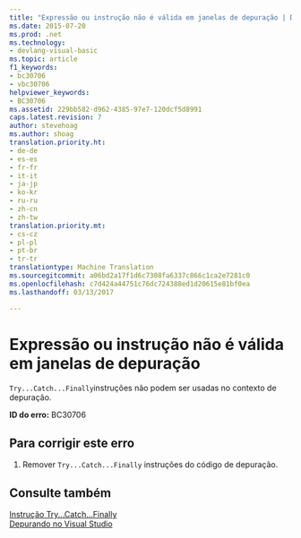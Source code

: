 ```yaml
---
title: "Expressão ou instrução não é válida em janelas de depuração | Documentos do Microsoft"
ms.date: 2015-07-20
ms.prod: .net
ms.technology:
- devlang-visual-basic
ms.topic: article
f1_keywords:
- bc30706
- vbc30706
helpviewer_keywords:
- BC30706
ms.assetid: 229bb582-d962-4385-97e7-120dcf5d8991
caps.latest.revision: 7
author: stevehoag
ms.author: shoag
translation.priority.ht:
- de-de
- es-es
- fr-fr
- it-it
- ja-jp
- ko-kr
- ru-ru
- zh-cn
- zh-tw
translation.priority.mt:
- cs-cz
- pl-pl
- pt-br
- tr-tr
translationtype: Machine Translation
ms.sourcegitcommit: a06bd2a17f1d6c7308fa6337c866c1ca2e7281c0
ms.openlocfilehash: c7d424a44751c76dc724388ed1d20615e81bf0ea
ms.lasthandoff: 03/13/2017

---
```

# <a name="expression-or-statement-is-not-valid-in-debug-windows"></a>Expressão ou instrução não é válida em janelas de depuração
`Try...Catch...Finally`instruções não podem ser usadas no contexto de depuração.  
  
 **ID do erro:** BC30706  
  
## <a name="to-correct-this-error"></a>Para corrigir este erro  
  
1.  Remover `Try...Catch...Finally` instruções do código de depuração.  
  
## <a name="see-also"></a>Consulte também  
 [Instrução Try...Catch...Finally](../../visual-basic/language-reference/statements/try-catch-finally-statement.md)   
 [Depurando no Visual Studio](https://docs.microsoft.com/visualstudio/debugger/debugging-in-visual-studio)
